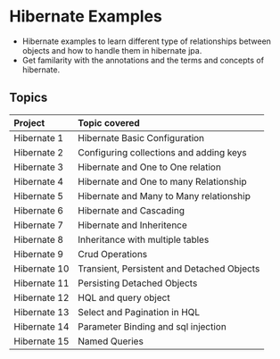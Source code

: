 # Hibernate Examples

* Hibernate examples to learn different type of relationships between objects and how to handle them in hibernate jpa.
* Get familarity with the annotations and the terms and concepts of hibernate.

## Topics

| Project                  |Topic covered                                                                       |
|:-------------------------|:-----------------------------------------------------------------------------------|
| Hibernate 1              | Hibernate Basic Configuration                                                      |
| Hibernate 2              | Configuring collections and adding keys                                            |
| Hibernate 3              | Hibernate and One to One relation                                       |
| Hibernate 4              | Hibernate and One to many Relationship                                  |
| Hibernate 5              | Hibernate and Many to Many relationship                                 | 
| Hibernate 6              | Hibernate and Cascading                                                 |
| Hibernate 7              | Hibernate and Inheritence                                               |
| Hibernate 8              | Inheritance with multiple tables                                        |
| Hibernate 9              | Crud Operations                                                         |
| Hibernate 10             | Transient, Persistent and Detached Objects                              |
| Hibernate 11             | Persisting Detached Objects                                             |
| Hibernate 12             | HQL and query object                                                    |
| Hibernate 13              |  Select and Pagination in HQL                                          |
| Hibernate 14             | Parameter Binding and sql injection                                     |
| Hibernate 15             | Named Queries                                                           |
